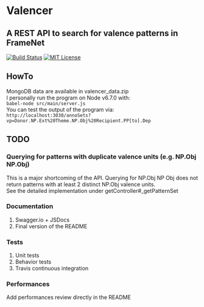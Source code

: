 # Valencer
## A REST API to search for valence patterns in FrameNet
[![Build Status][travis-image]][travis-url]
[![MIT License][license-image]][license-url]

[travis-image]:https://img.shields.io/travis/riot/riot.svg?style=flat-square
[travis-url]:https://travis-ci.org/

[license-image]:http://img.shields.io/badge/license-MIT-000000.svg?style=flat-square
[license-url]:LICENSE.txt

## HowTo
MongoDB data are available in valencer_data.zip  
I personally run the program on Node v6.7.0 with:  
`babel-node src/main/server.js`  
You can test the output of the program via:  
`http://localhost:3030/annoSets?vp=Donor.NP.Ext%20Theme.NP.Obj%20Recipient.PP[to].Dep`

## TODO
### Querying for patterns with duplicate valence units (e.g. NP.Obj NP.Obj) 
This is a major shortcoming of the API. Querying for NP.Obj NP Obj does not return patterns with at least 2 distinct NP.Obj valence units.   
See the detailed implementation under getController#_getPatternSet

### Documentation
1. Swagger.io + JSDocs  
2. Final version of the README  

### Tests
1. Unit tests
2. Behavior tests
3. Travis continuous integration 

### Performances
Add performances review directly in the README
